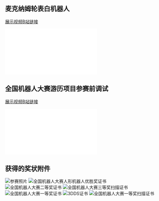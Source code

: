 

## 麦克纳姆轮表白机器人
[展示视频B站链接](https://www.bilibili.com/video/BV1d5411a7Uu)

<iframe src="//player.bilibili.com/player.html?aid=456648228&bvid=BV1d5411a7Uu&cid=224718900&page=1" scrolling="no" border="0" frameborder="no" framespacing="0" allowfullscreen="true"> </iframe>

## 全国机器人大赛游历项目参赛前调试
[展示视频B站链接](https://www.bilibili.com/video/BV1mf4y1W7bv?from=search&seid=15028316560055491947)

<iframe src="//player.bilibili.com/player.html?aid=289997985&bvid=BV1mf4y1W7bv&cid=319319307&page=1" scrolling="no" border="0" frameborder="no" framespacing="0" allowfullscreen="true"> </iframe>

## 获得的奖状附件
![参赛照片](https://sprintln-1256351233.cos.ap-shanghai.myqcloud.com/img/参赛照片.jpg)
![全国机器人大赛人形机器人优胜奖证书](https://sprintln-1256351233.cos.ap-shanghai.myqcloud.com/img/全国机器人大赛人形机器人优胜奖证书.jpg)
![全国机器人大赛二等奖证书](https://sprintln-1256351233.cos.ap-shanghai.myqcloud.com/img/全国机器人大赛二等奖证书.jpg)
![全国机器人大赛三等奖扫描证书](https://sprintln-1256351233.cos.ap-shanghai.myqcloud.com/img/全国机器人大赛三等奖扫描证书.jpg)
![全国机器人大赛一等奖证书](https://sprintln-1256351233.cos.ap-shanghai.myqcloud.com/img/全国机器人大赛一等奖证书.jpg)
![3DDS证书](https://sprintln-1256351233.cos.ap-shanghai.myqcloud.com/img/3DDS证书.jpg)
![全国机器人大赛一等奖扫描证书](https://sprintln-1256351233.cos.ap-shanghai.myqcloud.com/img/全国机器人大赛一等奖扫描证书.jpg)